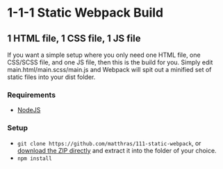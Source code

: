# 1-1-1 Static Webpack Build
## 1 HTML file, 1 CSS file, 1 JS file

If you want a simple setup where you only need one HTML file, one CSS/SCSS file, and one JS file, then this is the build for you. Simply edit main.html/main.scss/main.js and Webpack will spit out a minified set of static files into your dist folder.

### Requirements

* [NodeJS](https://nodejs.org/en/)

### Setup

* `git clone https://github.com/matthras/111-static-webpack`, or [download the ZIP directly](https://github.com/matthras/111-static-webpack/archive/master.zip) and extract it into the folder of your choice.
* `npm install`

